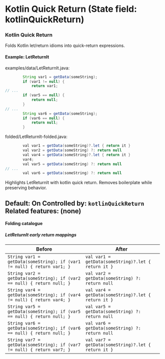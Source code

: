 # Kotlin Quick Return (State field: kotlinQuickReturn)

### Kotlin Quick Return
Folds Kotlin let/return idioms into quick-return expressions.

#### Example: LetReturnIt

examples/data/LetReturnIt.java:
```java
        String var1 = getData(someString);
        if (var1 != null) {
            return var1;
// ...
        if (var5 == null) {
            return null;
        }
// ...
        String var6 = getData(someString);
        if (var6 == null) {
            return null;
        }
```

folded/LetReturnIt-folded.java:
```java
        val var1 = getData(someString)?.let { return it }
        val var2 = getData(someString) ?: return null
        val var4 = getData(someString)?.let { return it }
        var4;
        val var5 = getData(someString) ?: return null
// ...
        val var6 = getData(someString) ?: return null
```

Highlights LetReturnIt with kotlin quick return.
Removes boilerplate while preserving behavior.

Default: On
Controlled by: `kotlinQuickReturn`
Related features: (none)
---

#### Folding catalogue

##### LetReturnIt early return mappings
| Before | After |
| --- | --- |
| `String var1 = getData(someString); if (var1 != null) { return var1; }` | `val var1 = getData(someString)?.let { return it }` |
| `String var2 = getData(someString); if (var2 == null) { return null; }` | `val var2 = getData(someString) ?: return null` |
| `String var4 = getData(someString); if (var4 != null) { return var4; }` | `val var4 = getData(someString)?.let { return it }` |
| `String var5 = getData(someString); if (var5 == null) { return null; }` | `val var5 = getData(someString) ?: return null` |
| `String var6 = getData(someString); if (var6 == null) { return null; }` | `val var6 = getData(someString) ?: return null` |
| `String var7 = getData(someString); if (var7 != null) { return var7; }` | `val var7 = getData(someString)?.let { return it }` |
